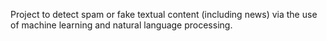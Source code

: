Project to detect spam or fake textual content (including news) via the use of machine learning and natural language processing.

